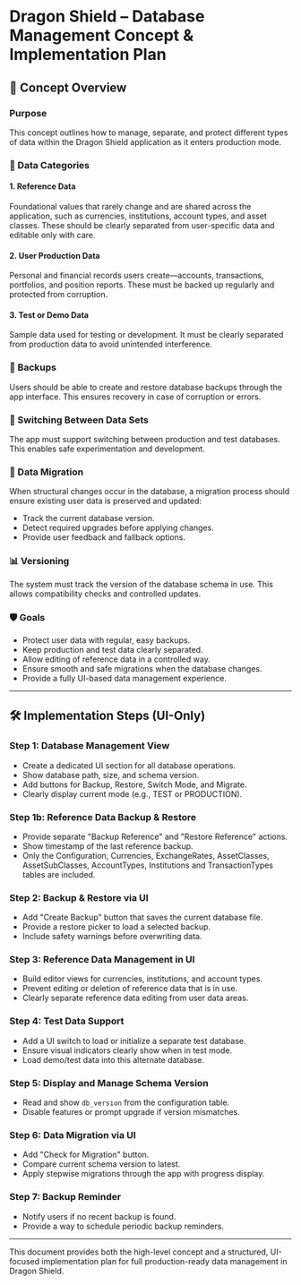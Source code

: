 
# Dragon Shield – Database Management Concept & Implementation Plan

## 📘 Concept Overview

### Purpose
This concept outlines how to manage, separate, and protect different types of data within the Dragon Shield application as it enters production mode.

### 🔄 Data Categories

#### 1. Reference Data
Foundational values that rarely change and are shared across the application, such as currencies, institutions, account types, and asset classes. These should be clearly separated from user-specific data and editable only with care.

#### 2. User Production Data
Personal and financial records users create—accounts, transactions, portfolios, and position reports. These must be backed up regularly and protected from corruption.

#### 3. Test or Demo Data
Sample data used for testing or development. It must be clearly separated from production data to avoid unintended interference.

### 💾 Backups
Users should be able to create and restore database backups through the app interface. This ensures recovery in case of corruption or errors.

### 🔄 Switching Between Data Sets
The app must support switching between production and test databases. This enables safe experimentation and development.

### 🔁 Data Migration
When structural changes occur in the database, a migration process should ensure existing user data is preserved and updated:
- Track the current database version.
- Detect required upgrades before applying changes.
- Provide user feedback and fallback options.

### 📊 Versioning
The system must track the version of the database schema in use. This allows compatibility checks and controlled updates.

### 🛡️ Goals
- Protect user data with regular, easy backups.
- Keep production and test data clearly separated.
- Allow editing of reference data in a controlled way.
- Ensure smooth and safe migrations when the database changes.
- Provide a fully UI-based data management experience.

---

## 🛠️ Implementation Steps (UI-Only)

### Step 1: Database Management View
- Create a dedicated UI section for all database operations.
- Show database path, size, and schema version.
- Add buttons for Backup, Restore, Switch Mode, and Migrate.
- Clearly display current mode (e.g., TEST or PRODUCTION).

### Step 1b: Reference Data Backup & Restore
- Provide separate "Backup Reference" and "Restore Reference" actions.
- Show timestamp of the last reference backup.
- Only the Configuration, Currencies, ExchangeRates, AssetClasses, AssetSubClasses,
  AccountTypes, Institutions and TransactionTypes tables are included.

### Step 2: Backup & Restore via UI
- Add "Create Backup" button that saves the current database file.
- Provide a restore picker to load a selected backup.
- Include safety warnings before overwriting data.

### Step 3: Reference Data Management in UI
- Build editor views for currencies, institutions, and account types.
- Prevent editing or deletion of reference data that is in use.
- Clearly separate reference data editing from user data areas.

### Step 4: Test Data Support
- Add a UI switch to load or initialize a separate test database.
- Ensure visual indicators clearly show when in test mode.
- Load demo/test data into this alternate database.

### Step 5: Display and Manage Schema Version
- Read and show `db_version` from the configuration table.
- Disable features or prompt upgrade if version mismatches.

### Step 6: Data Migration via UI
- Add "Check for Migration" button.
- Compare current schema version to latest.
- Apply stepwise migrations through the app with progress display.

### Step 7: Backup Reminder
- Notify users if no recent backup is found.
- Provide a way to schedule periodic backup reminders.

---

This document provides both the high-level concept and a structured, UI-focused implementation plan for full production-ready data management in Dragon Shield.
